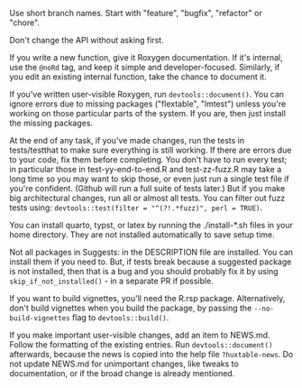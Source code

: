 
Use short branch names. Start with "feature", "bugfix", "refactor" or "chore". 

Don't change the API without asking first.

If you write a new function, give it Roxygen documentation. If it's internal,
use the `@noRd` tag, and keep it simple and developer-focused. Similarly, 
if you edit an existing internal function, take the chance to document it. 

If you've written user-visible Roxygen, run `devtools::document()`. You can 
ignore errors due to missing packages ("flextable", "lmtest") unless you're working
on those particular parts of the system. If you are, then just install the
missing packages.

At the end of any task, if you've made changes, run the tests in tests/testthat 
to make sure everything is still working. If there are errors due to your code, 
fix them before completing. You don't have to run every test; in particular those
in test-yy-end-to-end.R and test-zz-fuzz.R may take a long time so you may want 
to skip those, or even just run a single test file if you're confident. (Github 
will run a full suite of tests later.) But if you make big architectural changes,
run all or almost all tests. You can filter out fuzz tests using:
`devtools::test(filter = "^(?!.*fuzz)", perl = TRUE)`.

You can install quarto, typst, or latex by running the ./install-*.sh files in your
home directory. They are not installed automatically to save setup time.

Not all packages in Suggests: in the DESCRIPTION file are installed. You
can install them if you need to. But, if tests break because a suggested
package is not installed, then that is a bug and you should probably fix it by
using `skip_if_not_installed()` - in a separate PR if possible. 

If you want to build vignettes, you'll need the R.rsp package. Alternatively,
don't build vignettes when you build the package, by passing the 
`--no-build-vignettes` flag to `devtools::build()`.

If you make important user-visible changes, add an item to NEWS.md. Follow the formatting
of the existing entries. Run `devtools::document()` afterwards, because the news
is copied into the help file `?huxtable-news`. Do not update NEWS.md for unimportant changes, 
like tweaks to documentation, or if the broad change is already mentioned.
